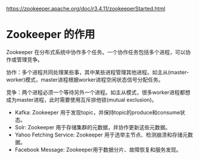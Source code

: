 https://zookeeper.apache.org/doc/r3.4.11/zookeeperStarted.html

# Zookeeper 的作用
Zookeeper 在分布式系统中协作多个任务。一个协作任务包括多个进程，可以协作或管理竞争。

协作：多个进程共同处理某些事，其中某些进程管理其他进程。如主从(master-worker)模式，master进程根据worker进程空闲状态信号分配任务。

竞争：两个进程必须一个等待另外一个进程。如主从模式，很多worker进程都想成为master进程，此时需要使用互斥排他锁(mutual exclusion)。

* Kafka: Zookeeper 用于发现topic，并保持topic的produce和consume状态。
* Solr: Zookeeper 用于存储集群的元数据，并协作更新这些元数据。
* Yahoo Fetching Service: Zookeeper 用于选举主节点、检测崩溃和存储元数据。
* Facebook Message: Zookeeper用于数据分片、故障恢复和服务发现。

